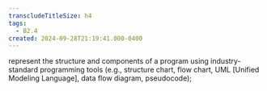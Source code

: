 ```yaml
---
transcludeTitleSize: h4
tags:
  - B2.4
created: 2024-09-28T21:19:41.000-0400
---
```

represent the structure and components of a program using industry-standard programming tools (e.g., structure chart, flow chart, UML \[Unified Modeling Language\], data flow diagram, pseudocode);
